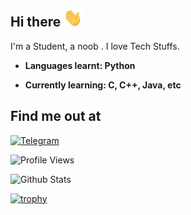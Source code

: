## Hi there <img src="https://raw.githubusercontent.com/ABSphreak/ABSphreak/master/gifs/Hi.gif" width="30px">

I'm a Student, a noob . I love Tech Stuffs.

- **Languages learnt: Python**
 
- **Currently learning: C, C++, Java, etc**

## Find me out at
[![Telegram](https://img.shields.io/badge/telegram-1b77FF.svg?style=for-the-badge&logo=telegram)](https://t.me/Hunter_XD0)

![Profile Views](https://hits.seeyoufarm.com/api/count/incr/badge.svg?url=https://github.com/Hunter-XD/&title=Profile%20Views)

![Github Stats](https://github-readme-stats.vercel.app/api?username=Hunter-XD&show_icons=true&title_color=fff&icon_color=79ff97&text_color=9f9f9f&bg_color=151515)

[![trophy](https://github-profile-trophy.vercel.app/?username=Hunter-XD&theme=monokai)](https://github.com/Hunter-XD/Hunter-XD)
